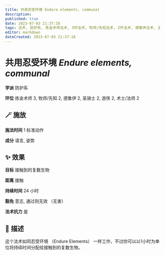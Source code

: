 ```yaml
---
title: 共用忍受环境 Endure elements, communal
description: 
published: true
date: 2023-07-03 21:37:18
tags: 法术, 防护系, 炼金术师法术, 3环法术, 牧师/先知法术, 2环法术, 德鲁伊法术, 圣骑士法术, 游侠法术, 术士/法师法术
editor: markdown
dateCreated: 2023-07-03 21:37:18
---
```


# **共用忍受环境** *Endure elements, communal*

**学派** 防护系 

**环位** 炼金术师 3, 牧师/先知 2, 德鲁伊 2, 圣骑士 2, 游侠 2, 术士/法师 2

## 🪄 施放

**施法时间** 1 标准动作

**成分** 语言, 姿势

## ✨ 效果 

**目标** 接触到的复数生物 

**距离** 接触  

**持续时间** 24 小时 

**豁免** 意志, 通过则无效 （无害）

**法术抗力** 是

## 📖 描述

这个法术如同忍受环境 （Endure Elements） 一样工作，不过你可以以1小时为单位将持续时间分配给接触到的复数生物。
    